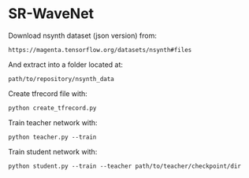 # SR-WaveNet

Download nsynth dataset (json version) from: 

```
https://magenta.tensorflow.org/datasets/nsynth#files
```

And extract into a folder located at:

```
path/to/repository/nsynth_data
```

Create tfrecord file with:

```
python create_tfrecord.py
```

Train teacher network with:

```
python teacher.py --train
```


Train student network with:

```
python student.py --train --teacher path/to/teacher/checkpoint/dir
```

